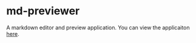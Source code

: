 # md-previewer

A markdown editor and preview application. You can view the applicaiton [here](https://philip-owen.github.io/md-previewer/).
